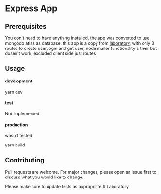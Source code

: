 # Express App

## Prerequisites
You don't need to have anything installed, the app was converted to use mongodb atlas as database. this app is a copy from [laboratory](https://github.com/Horlarmeday/laboratory),  with only 3 routes to create user,login and get user, node mailer functionality s their but dosen't work, excluded client side just routes

## Usage

#### development

yarn dev


#### test
Not implemented

#### production
wasn't tested

yarn build

## Contributing
Pull requests are welcome. For major changes, please open an issue first to discuss what you would like to change.

Please make sure to update tests as appropriate.# Laboratory
